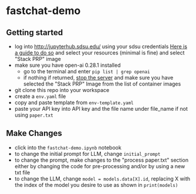 # fastchat-demo

## Getting started
- log into http://jupyterhub.sdsu.edu/ using your sdsu credentials [Here is a guide to do so](https://sdsu-research-ci.github.io/instructionalcluster/students/loggingin) and select your resources (minimal is fine) and select "Stack PRP" image
- make sure you have open-ai 0.28.1 installed
    * go to the terminal and enter `pip list | grep openai`
    * if nothing if returned, [stop the server](https://sdsu-research-ci.github.io/instructionalcluster/faqs/stopnotebook) and make sure you have selected the "Stack PRP" Image from the list of container images
- git clone this repo into your workspace
- create a `env.yaml` file
- copy and paste template from `env-template.yaml`
- paste your API key into API key and the file name under file_name if not using `paper.txt`

## Make Changes
- click into the `fastchat-demo.ipynb` notebook
- to change the initial prompt for LLM, change `initial_prompt`
- to change the prompt, make changes to the "process paper.txt" section either by changing the code for pre-processing and/or by using a new txt file
- to change the LLM, change `model = models.data[X].id`, replacing X with the index of the model you desire to use as shown in `print(models)`
  
